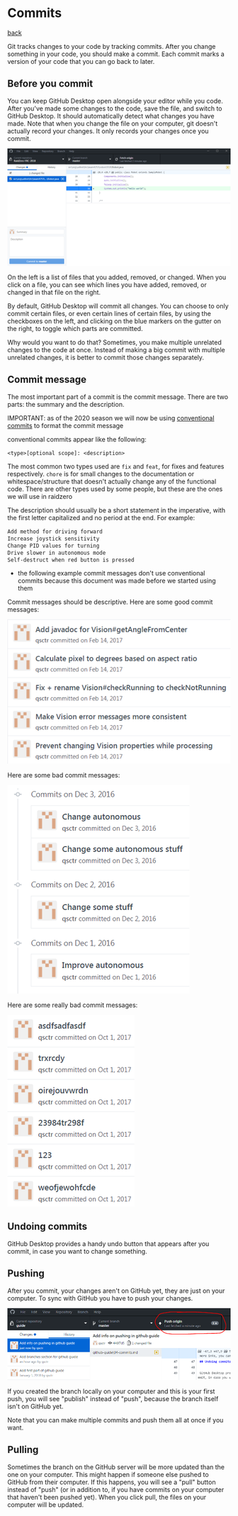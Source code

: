 # Commits

[back](README.md)

Git tracks changes to your code by tracking commits. After you change something in your code, you should make a commit. Each commit marks a version of your code that you can go back to later.

## Before you commit

You can keep GitHub Desktop open alongside your editor while you code. After you've made some changes to the code, save the file, and switch to GitHub Desktop. It should automatically detect what changes you have made. Note that when you change the file on your computer, git doesn't actually record your changes. It only records your changes once you commit.

![](img/committing.png)

On the left is a list of files that you added, removed, or changed. When you click on a file, you can see which lines you have added, removed, or changed in that file on the right.

By default, GitHub Desktop will commit all changes. You can choose to only commit certain files, or even certain lines of certain files, by using the checkboxes on the left, and clicking on the blue markers on the gutter on the right, to toggle which parts are committed.

Why would you want to do that? Sometimes, you make multiple unrelated changes to the code at once. Instead of making a big commit with multiple unrelated changes, it is better to commit those changes separately.

## Commit message

The most important part of a commit is the commit message. There are two parts: the summary and the description.

IMPORTANT: as of the 2020 season we will now be using [conventional commits](https://www.conventionalcommits.org/en/v1.0.0/#summary) to format the commit message

conventional commits appear like the following:

```
<type>[optional scope]: <description>
```

The most common two types used are ```fix``` and ```feat```, for fixes and features respectively. ```chore``` is for small changes to the documentation or whitespace/structure that doesn't actually change any of the functional code. There are other types used by some people, but these are the ones we will use in raidzero

The description should usually be a short statement in the imperative, with the first letter capitalized and no period at the end. For example:

```
Add method for driving forward
Increase joystick sensitivity
Change PID values for turning
Drive slower in autonomous mode
Self-destruct when red button is pressed
```

- the following example commit messages don't use conventional commits because this document was made before we started using them

Commit messages should be descriptive. Here are some good commit messages:

![](img/good-commit-messages.png)

Here are some bad commit messages:

![](img/bad-commit-messages.png)

Here are some really bad commit messages:

![](img/really-bad-commit-messages.png)

## Undoing commits

GitHub Desktop provides a handy undo button that appears after you commit, in case you want to change something.

## Pushing

After you commit, your changes aren't on GitHub yet, they are just on your computer. To sync with GitHub you have to push your changes.

![](img/push.png)

If you created the branch locally on your computer and this is your first push, you will see "publish" instead of "push", because the branch itself isn't on GitHub yet.

Note that you can make multiple commits and push them all at once if you want.

## Pulling

Sometimes the branch on the GitHub server will be more updated than the one on your computer. This might happen if someone else pushed to GitHub from their computer. If this happens, you will see a "pull" button instead of "push" (or in addition to, if you have commits on your computer that haven't been pushed yet). When you click pull, the files on your computer will be updated.

